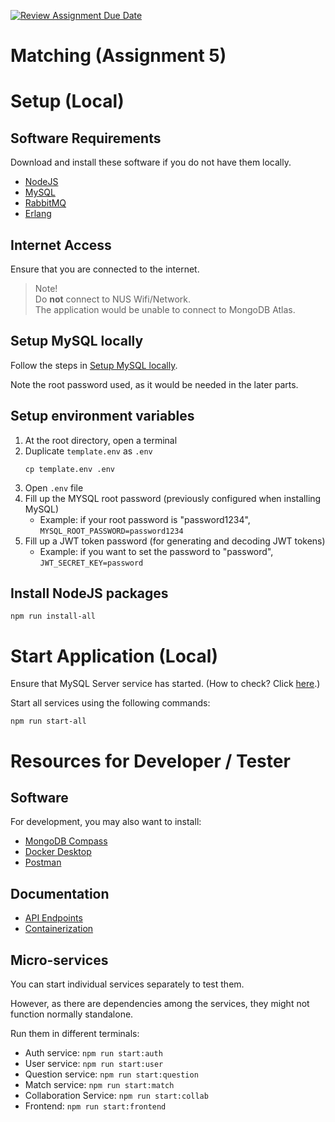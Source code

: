 [![Review Assignment Due Date](https://classroom.github.com/assets/deadline-readme-button-24ddc0f5d75046c5622901739e7c5dd533143b0c8e959d652212380cedb1ea36.svg)](https://classroom.github.com/a/6BOvYMwN)

# Matching (Assignment 5)

# Setup (Local)

## Software Requirements

Download and install these software if you do not have them locally.

- [NodeJS](https://nodejs.org/en/download)
- [MySQL](https://dev.mysql.com/downloads/mysql/)
- [RabbitMQ](https://www.rabbitmq.com/download.html)
- [Erlang](https://www.erlang.org/downloads)

## Internet Access

Ensure that you are connected to the internet.

> Note!\
> Do **not** connect to NUS Wifi/Network.\
> The application would be unable to connect to MongoDB Atlas.

## Setup MySQL locally

Follow the steps in [Setup MySQL locally](docs/SetupLocalMySql.md).

Note the root password used, as it would be needed in the later parts.

## Setup environment variables

1. At the root directory, open a terminal
2. Duplicate `template.env` as `.env`
   ```
   cp template.env .env
   ```
3. Open `.env` file
4. Fill up the MYSQL root password
   (previously configured when installing MySQL)  
   - Example: if your root password is "password1234",
     `MYSQL_ROOT_PASSWORD=password1234`
5. Fill up a JWT token password
   (for generating and decoding JWT tokens)  
   - Example: if you want to set the password to "password",
     `JWT_SECRET_KEY=password`

## Install NodeJS packages

```
npm run install-all
```

# Start Application (Local)

Ensure that MySQL Server service has started.
(How to check? Click [here](docs/SetupLocalMySql.md#start-mysql-service).)

Start all services using the following commands:

```
npm run start-all
```

# Resources for Developer / Tester

## Software

For development, you may also want to install:

- [MongoDB Compass](https://www.mongodb.com/try/download/compass)
- [Docker Desktop](https://www.docker.com/get-started/)
- [Postman](https://www.postman.com/downloads/)

## Documentation

- [API Endpoints](docs/ApiEndpoints.md)
- [Containerization](docs/Containerization.md)

## Micro-services

You can start individual services separately to test them.

However, as there are dependencies among the services,
they might not function normally standalone.

Run them in different terminals:

- Auth service: `npm run start:auth`
- User service: `npm run start:user`
- Question service: `npm run start:question`
- Match service: `npm run start:match`
- Collaboration Service: `npm run start:collab`
- Frontend: `npm run start:frontend`
